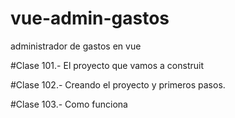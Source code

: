 # vue-admin-gastos
 administrador de gastos en vue

#Clase 101.- El proyecto que vamos a construit

#Clase 102.- Creando el proyecto y primeros pasos.

#Clase 103.- Como funciona <style> en los single file components?, que es style scoped? y mas
-npm i sass

#Clase 104.- Añadiendo css global.

#Clase 105.- Primeros pasos con el formulario de presupuestos

#Clase 106. Finalizando el Formulario de presupuesto.

#Clase 107.- Validando el presupuesto.

#Clase 108.- Mostrando una alerta de error si el presupuesto es invalido.

#Clase 109.- Mostrando de forma condicional un componente si el presupuesto es valido.

#Clase 110.- Trabajando con la pantalla de gastos, disponible,  Gastado y más

#Clase 111.- Css al panel del presupuesto.
